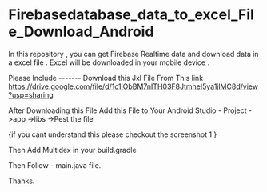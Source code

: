 # Firebasedatabase_data_to_excel_File_Download_Android
In this repository , you can get Firebase Realtime data and download data in a excel file . Excel will be downloaded in your mobile device .


Please Include -------  Download this Jxl File From This link https://drive.google.com/file/d/1c1lObBM7nITH03F8JtmheI5ya1jlMC8d/view?usp=sharing

After Downloading this File Add this File to Your Android Studio - Project ->app ->libs ->Pest the file

{if you cant understand this please checkout the screenshot 1 }


Then Add Multidex in your build.gradle 

Then Follow - main.java file.




Thanks. 
